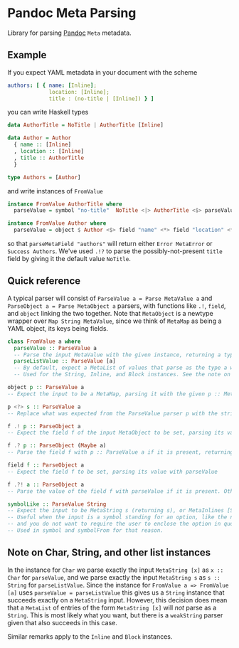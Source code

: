 # Pandoc Meta Parsing

Library for parsing [Pandoc](https://github.com/jgm/pandoc) `Meta` metadata.

## Example

If you expect YAML metadata in your document with the scheme

```yaml
authors: [ { name: [Inline];
             location: [Inline];
             title : (no-title | [Inline]) } ]
```

you can write Haskell types

```haskell
data AuthorTitle = NoTitle | AuthorTitle [Inline]

data Author = Author
  { name :: [Inline]
  , location :: [Inline]
  , title :: AuthorTitle
  }

type Authors = [Author]
```

and write instances of `FromValue`

```haskell
instance FromValue AuthorTitle where
  parseValue = symbol "no-title"  NoTitle <|> AuthorTitle <$> parseValue <?> "no-title, inline title"

instance FromValue Author where
  parseValue = object $ Author <$> field "name" <*> field "location" <*> ("title" .!? NoTitle)
```

so that `parseMetaField "authors"` will return either `Error MetaError` or
`Success Authors`. We've used `.!?` to parse the possibly-not-present `title`
field by giving it the default value `NoTitle`.

## Quick reference

A typical parser will consist of `ParseValue a = Parse MetaValue a` and
`ParseObject a = Parse MetaObject a` parsers, with functions like `.!`, `field`,
and `object` linking the two together. Note that `MetaObject` is a newtype
wrapper over `Map String MetaValue`, since we think of `MetaMap` as being a YAML
object, its keys being fields.

```haskell
class FromValue a where
  parseValue :: ParseValue a
  -- Parse the input MetaValue with the given instance, returning a type a.
  parseListValue :: ParseValue [a]
  -- By default, expect a MetaList of values that parse as the type a with the parseValue instance.
  -- Used for the String, Inline, and Block instances. See the note on list instances below.

object p :: ParseValue a
-- Expect the input to be a MetaMap, parsing it with the given p :: MetaObject parser.

p <?> s :: ParseValue a
-- Replace what was expected from the ParseValue parser p with the string s.

f .! p :: ParseObject a
-- Expect the field f of the input MetaObject to be set, parsing its value with the p :: ParseValue a parser

f .? p :: ParseObject (Maybe a)
-- Parse the field f with p :: ParseValue a if it is present, returning Just the result. Otherwise return Nothing.

field f :: ParseObject a
-- Expect the field f to be set, parsing its value with parseValue

f .?! a :: ParseObject a
-- Parse the value of the field f with parseValue if it is present. Otherwise return a.

symbolLike :: ParseValue String
-- Expect the input to be MetaString s (returning s), or MetaInlines [Str s] (returning s).
-- Useful when the input is a symbol standing for an option, like the no-title above, 
-- and you do not want to require the user to enclose the option in quotation marks.
-- Used in symbol and symbolFrom for that reason.
```

## Note on Char, String, and other list instances

In the instance for `Char` we parse exactly the input `MetaString [x]` as `x ::
Char` for `parseValue`, and we parse exactly the input `MetaString s` as `s ::
String` for `parseListValue`. Since the instance for `FromValue a => FromValue
[a]` uses `parseValue = parseListValue` this gives us a `String` instance that
succeeds exactly on a `MetaString` input. However, this decision does mean that
a `MetaList` of entries of the form `MetaString [x]` will _not_ parse as a
`String`. This is most likely what you want, but there is a `weakString` parser
given that also succeeds in this case.

Similar remarks apply to the `Inline` and `Block` instances.
